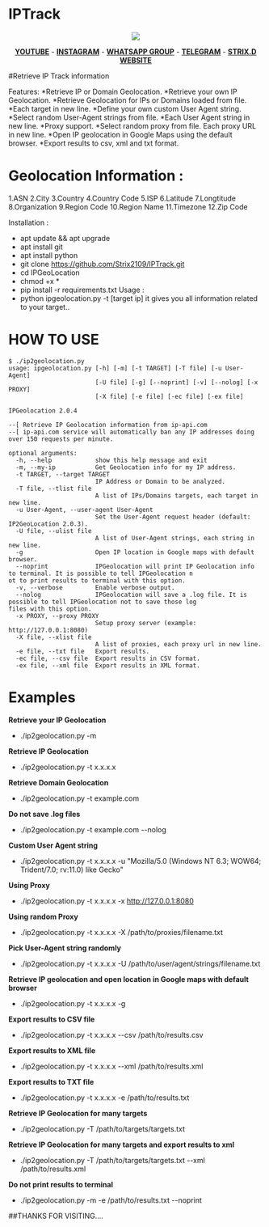 # IPTrack

<p align="center"><img src="https://1.bp.blogspot.com/-vwFabMKyzP0/YJ4owsJvOtI/AAAAAAAAAiU/XGfjEePnUn8Ru7RUOIyGM4SCdHgf0V0FQCNcBGAsYHQ/s1440/IMG_20210514_130709.jpg"></p>


<p align="center">
  <a href="https://www.youtube.com/channel/UCVgFuT27u3-4yR1i0PrE3wQ"><b>YOUTUBE</b></a>
  <span> - </span>
  <a href="https://www.instagram.com/strix_21/?igshid=lqd87k2v6v4t"><b>INSTAGRAM</b></a>
  <span> - </span>
  <a href="https://chat.whatsapp.com/DceoeOn5fFF3y5Fr1C8NK0"><b>WHATSAPP GROUP</b></a>
  <span> - </span>
  <a href="https://t.me/Strixkingdom"><b>TELEGRAM</b></a>
  <span> - </span>
  <a href="https://strixkingdom.blogspot.com/?m=0"><b>STRIX.D WEBSITE</b></a>
</p>

#Retrieve IP Track information

Features:
*Retrieve IP or Domain Geolocation.
*Retrieve your own IP Geolocation.
*Retrieve Geolocation for IPs or Domains loaded from file.
*Each target in new line.
*Define your own custom User Agent string.
*Select random User-Agent strings from file.
*Each User Agent string in new line.
*Proxy support.
*Select random proxy from file. Each proxy URL in new line.
*Open IP geolocation in Google Maps using the default browser.
*Export results to csv, xml and txt format.

# Geolocation Information :

1.ASN
2.City
3.Country
4.Country Code
5.ISP
6.Latitude
7.Longtitude
8.Organization
9.Region Code
10.Region Name
11.Timezone
12.Zip Code

Installation :
* apt update && apt upgrade
* apt install git
* apt install python
* git clone https://github.com/Strix2109/IPTrack.git
* cd IPGeoLocation
* chmod +x *
* pip install -r requirements.txt
Usage :
* python ipgeolocation.py -t [target ip]
it gives you all information related to your target..

HOW TO USE
===========
```
$ ./ip2geolocation.py
usage: ipgeolocation.py [-h] [-m] [-t TARGET] [-T file] [-u User-Agent]
                        [-U file] [-g] [--noprint] [-v] [--nolog] [-x PROXY]
                        [-X file] [-e file] [-ec file] [-ex file]

IPGeolocation 2.0.4

--[ Retrieve IP Geolocation information from ip-api.com
--[ ip-api.com service will automatically ban any IP addresses doing over 150 requests per minute.

optional arguments:
  -h, --help            show this help message and exit
  -m, --my-ip           Get Geolocation info for my IP address.
  -t TARGET, --target TARGET
                        IP Address or Domain to be analyzed.
  -T file, --tlist file
                        A list of IPs/Domains targets, each target in new line.
  -u User-Agent, --user-agent User-Agent
                        Set the User-Agent request header (default: IP2GeoLocation 2.0.3).
  -U file, --ulist file
                        A list of User-Agent strings, each string in new line.
  -g                    Open IP location in Google maps with default browser.
  --noprint             IPGeolocation will print IP Geolocation info to terminal. It is possible to tell IPGeolocation n
ot to print results to terminal with this option.
  -v, --verbose         Enable verbose output.
  --nolog               IPGeolocation will save a .log file. It is possible to tell IPGeolocation not to save those log
files with this option.
  -x PROXY, --proxy PROXY
                        Setup proxy server (example: http://127.0.0.1:8080)
  -X file, --xlist file
                        A list of proxies, each proxy url in new line.
  -e file, --txt file   Export results.
  -ec file, --csv file  Export results in CSV format.
  -ex file, --xml file  Export results in XML format.
```
  

Examples
====
**Retrieve your IP Geolocation**
* ./ip2geolocation.py -m

**Retrieve IP Geolocation**
* ./ip2geolocation.py -t x.x.x.x

**Retrieve Domain Geolocation**
* ./ip2geolocation.py -t example.com

**Do not save .log files**
* ./ip2geolocation.py -t example.com --nolog

**Custom User Agent string** 
* ./ip2geolocation.py -t x.x.x.x -u "Mozilla/5.0 (Windows NT 6.3; WOW64; Trident/7.0; rv:11.0) like Gecko"

**Using Proxy**
* ./ip2geolocation.py -t x.x.x.x -x http://127.0.0.1:8080

**Using random Proxy**
* ./ip2geolocation.py -t x.x.x.x -X /path/to/proxies/filename.txt

**Pick User-Agent string randomly**
* ./ip2geolocation.py -t x.x.x.x -U /path/to/user/agent/strings/filename.txt

**Retrieve IP geolocation and open location in Google maps with default browser**
* ./ip2geolocation.py -t x.x.x.x -g

**Export results to CSV file**
* ./ip2geolocation.py -t x.x.x.x --csv /path/to/results.csv

**Export results to XML file**
* ./ip2geolocation.py -t x.x.x.x --xml /path/to/results.xml

**Export results to TXT file**
* ./ip2geolocation.py -t x.x.x.x -e /path/to/results.txt

**Retrieve IP Geolocation for many targets**
* ./ip2geolocation.py -T /path/to/targets/targets.txt

**Retrieve IP Geolocation for many targets and export results to xml**
* ./ip2geolocation.py -T /path/to/targets/targets.txt --xml /path/to/results.xml

**Do not print results to terminal**
* ./ip2geolocation.py -m -e /path/to/results.txt --noprint 


##THANKS FOR VISITING....
